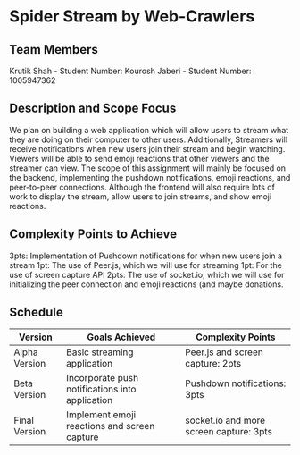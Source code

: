 # Spider Stream by Web-Crawlers

## Team Members

Krutik Shah - Student Number: 
Kourosh Jaberi - Student Number: 1005947362

## Description and Scope Focus

We plan on building a web application which will allow users to stream what they are doing on their computer to other users. Additionally, Streamers will receive notifications when new users join their stream and begin watching. Viewers will be able to send emoji reactions that other viewers and the streamer can view. The scope of this assignment will mainly be focused on the backend, implementing the pushdown notifications, emoji reactions, and peer-to-peer connections. Although the frontend will also require lots of work to display the stream, allow users to join streams, and show emoji reactions.

## Complexity Points to Achieve

3pts: Implementation of Pushdown notifications for when new users join a stream
1pt: The use of Peer.js, which we will use for streaming
1pt: For the use of screen capture API
2pts: The use of socket.io, which we will use for initializing the peer connection and emoji reactions (and maybe donations.

## Schedule 

Version          |         Goals Achieved         | Complexity Points                    |
|----------------|-------------------------------|-----------------------------|
|Alpha Version   |Basic streaming application    |Peer.js and screen capture: 2pts             |
|Beta Version    |Incorporate push notifications into application|Pushdown notifications: 3pts |
|Final Version   |Implement emoji reactions and screen capture|socket.io and more screen capture: 3pts   |
```

